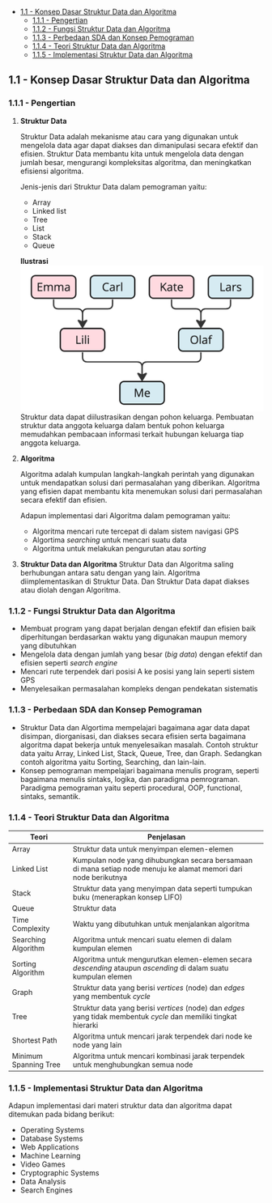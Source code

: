 - [1.1 - Konsep Dasar Struktur Data dan Algoritma](#11---konsep-dasar-struktur-data-dan-algoritma)
  - [1.1.1 - Pengertian](#111---pengertian)
  - [1.1.2 - Fungsi Struktur Data dan Algoritma](#112---fungsi-struktur-data-dan-algoritma)
  - [1.1.3 - Perbedaan SDA dan Konsep Pemograman](#113---perbedaan-sda-dan-konsep-pemograman)
  - [1.1.4 - Teori Struktur Data dan Algoritma](#114---teori-struktur-data-dan-algoritma)
  - [1.1.5 - Implementasi Struktur Data dan Algoritma](#115---implementasi-struktur-data-dan-algoritma)


## 1.1 - Konsep Dasar Struktur Data dan Algoritma
### 1.1.1 - Pengertian
1. **Struktur Data**
   
   Struktur Data adalah mekanisme atau cara yang digunakan untuk mengelola data agar dapat diakses dan dimanipulasi secara efektif dan efisien. Struktur Data membantu kita untuk mengelola data dengan jumlah besar, mengurangi kompleksitas algoritma, dan meningkatkan efisiensi algoritma. 
   
   Jenis-jenis dari Struktur Data dalam pemograman yaitu:
   - Array
   - Linked list 
   - Tree
   - List
   - Stack
   - Queue

   **Ilustrasi**
   ![Illustrasi Struktur Data](img_familytree.png)
   Struktur data dapat diilustrasikan dengan pohon keluarga. Pembuatan struktur data anggota keluarga dalam bentuk pohon keluarga memudahkan pembacaan informasi terkait hubungan keluarga tiap anggota keluarga.
2. **Algoritma**
   
   Algoritma adalah kumpulan langkah-langkah perintah yang digunakan untuk mendapatkan solusi dari permasalahan yang diberikan. Algoritma yang efisien dapat membantu kita menemukan solusi dari permasalahan secara efektif dan efisien.

   Adapun implementasi dari Algoritma dalam pemograman yaitu:
   - Algoritma mencari rute tercepat di dalam sistem navigasi GPS
   - Algortima *searching* untuk mencari suatu data
   - Algoritma untuk melakukan pengurutan atau *sorting*
3. **Struktur Data dan Algoritma**
   Struktur Data dan Algoritma saling berhubungan antara satu dengan yang lain. Algoritma diimplementasikan di Struktur Data. Dan Struktur Data dapat diakses atau diolah dengan Algoritma.
### 1.1.2 - Fungsi Struktur Data dan Algoritma
- Membuat program yang dapat berjalan dengan efektif dan efisien baik diperhitungan berdasarkan waktu yang digunakan maupun memory yang dibutuhkan
- Mengelola data dengan jumlah yang besar (*big data*) dengan efektif dan efisien seperti *search engine*
- Mencari rute terpendek dari posisi A ke posisi yang lain seperti sistem GPS
- Menyelesaikan permasalahan kompleks dengan pendekatan sistematis
### 1.1.3 - Perbedaan SDA dan Konsep Pemograman
- Struktur Data dan Algortima mempelajari bagaimana agar data dapat disimpan, diorganisasi, dan diakses secara efisien serta bagaimana algoritma dapat bekerja untuk menyelesaikan masalah. Contoh struktur data yaitu Array, Linked List, Stack, Queue, Tree, dan Graph. Sedangkan contoh algoritma yaitu Sorting, Searching, dan lain-lain.
- Konsep pemograman mempelajari bagaimana menulis program, seperti bagaimana menulis sintaks, logika, dan paradigma pemrograman. Paradigma pemograman yaitu seperti procedural, OOP, functional, sintaks, semantik.
### 1.1.4 - Teori Struktur Data dan Algoritma
| Teori | Penjelasan |
| --------- | ------- |
| Array | Struktur data untuk menyimpan elemen-elemen |
| Linked List | Kumpulan node yang dihubungkan secara bersamaan di mana setiap node menuju ke alamat memori dari node berikutnya |
| Stack | Struktur data yang menyimpan data seperti tumpukan buku (menerapkan konsep LIFO) |
| Queue | Struktur data |
| Time Complexity | Waktu yang dibutuhkan untuk menjalankan algoritma |
| Searching Algorithm | Algoritma untuk mencari suatu elemen di dalam kumpulan elemen |
| Sorting Algorithm | Algoritma untuk mengurutkan elemen-elemen secara *descending* ataupun *ascending* di dalam suatu kumpulan elemen |
| Graph | Struktur data yang berisi *vertices* (node) dan *edges* yang membentuk *cycle* |
| Tree | Struktur data yang berisi *vertices* (node) dan *edges* yang tidak membentuk *cycle* dan memiliki tingkat hierarki |
| Shortest Path | Algoritma untuk mencari jarak terpendek dari node ke node yang lain |
| Minimum Spanning Tree | Algoritma untuk mencari kombinasi jarak terpendek untuk menghubungkan semua node |
### 1.1.5 - Implementasi Struktur Data dan Algoritma
Adapun implementasi dari materi struktur data dan algoritma dapat ditemukan pada bidang berikut:
- Operating Systems
- Database Systems
- Web Applications
- Machine Learning
- Video Games
- Cryptographic Systems
- Data Analysis
- Search Engines
